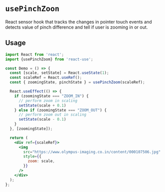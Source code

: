 # `usePinchZoon`

React sensor hook that tracks the changes in pointer touch events and detects value of pinch difference and tell if user is zooming in or out.

## Usage

```jsx
import React from 'react';
import {usePinchZoom} from 'react-use';

const Demo = () => {
  const [scale, setState] = React.useState(1);
  const scaleRef = React.useRef();
  const { zoomingState, pinchState } = usePinchZoom(scaleRef);

  React.useEffect(() => {
    if (zoomingState === "ZOOM_IN") {
      // perform zoom in scaling
      setState(scale + 0.1)
    } else if (zoomingState === "ZOOM_OUT") {
      // perform zoom out in scaling
      setState(scale - 0.1)
    }
  }, [zoomingState]);

  return (
    <div ref={scaleRef}>
      <img
        src="https://www.olympus-imaging.co.in/content/000107506.jpg"
        style={{
          zoom: scale,
        }}
      />
    </div>
  );
};
```
